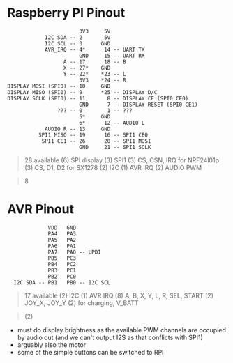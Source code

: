 # Raspberry PI Pinout

                           3V3     5V
                I2C SDA -- 2       5V
                I2C SCL -- 3      GND
                AVR_IRQ -- 4*      14 -- UART TX
                           GND     15 -- UART RX
                      A -- 17      18 -- B
                      X -- 27*    GND
                      Y -- 22*    *23 -- L 
                           3V3    *24 -- R
    DISPLAY MOSI (SPI0) -- 10     GND
    DISPLAY MISO (SPI0) -- 9      *25 -- DISPLAY D/C
    DISPLAY SCLK (SPI0) -- 11       8 -- DISPLAY CE (SPI0 CE0)
                           GND      7 -- DISPLAY RESET (SPI0 CE1)
                    ??? -- 0        1 -- ???
                           5*     GND
                           6*      12 -- AUDIO L
                AUDIO R -- 13     GND
              SPI1 MISO -- 19      16 -- SPI1 CE0
               SPI1 CE1 -- 26      20 -- SPI1 MOSI
                           GND     21 -- SPI1 SCLK

> 28 available
> (6) SPI display
> (3) SPI1
> (3) CS, CSN, IRQ for NRF24l01p
> (3) CS, D1, D2 for SX1278
> (2) I2C
> (1) AVR IRQ
> (2) AUDIO PWM

> 8

# AVR Pinout


                 VDD   GND
                 PA4   PA3
                 PA5   PA2
                 PA6   PA1
                 PA7   PA0 -- UPDI
                 PB5   PC3
                 PB4   PC2
                 PB3   PC1
                 PB2   PC0
      I2C SDA -- PB1   PB0 -- I2C SCL

> 17 available
> (2) I2C
> (1) AVR IRQ
> (8) A, B, X, Y, L, R, SEL, START 
> (2) JOY_X, JOY_Y
> (2) for charging, V_BATT

> (2)

- must do display brightness as the available PWM channels are occupied by audio out (and we can't output I2S as that conflicts with SPI1)
- arguably also the motor
- some of the simple buttons can be switched to RPI